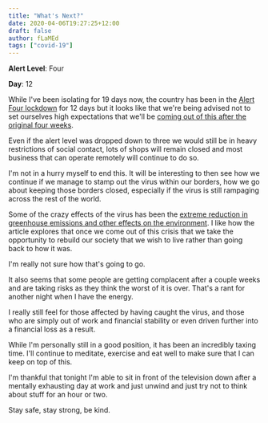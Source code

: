 ```yaml
---
title: "What's Next?"
date: 2020-04-06T19:27:25+12:00
draft: false
author: fLaMEd
tags: ["covid-19"]
---
```


**Alert Level**: Four

**Day**: 12

While I've been isolating for 19 days now, the country has been in the [Alert Four lockdown](https://covid19.govt.nz/government-actions/current-covid-19-alert-level/) for 12 days but it looks like that we're being advised not to set ourselves high expectations that we'll be [coming out of this after the original four weeks](https://www.msn.com/en-nz/news/national/scientist-advising-pm-warns-kiwis-lockdown-likely-to-last-longer-than-4-weeks/ar-BB11MwqO).

Even if the alert level was dropped down to three we would still be in heavy restrictions of social contact, lots of shops will remain closed and most business that can operate remotely will continue to do so.

I'm not in a hurry myself to end this. It will be interesting to then see how we continue if we manage to stamp out the virus within our borders, how we go about keeping those borders closed, especially if the virus is still rampaging across the rest of the world.

Some of the crazy effects of the virus has been the [extreme reduction in greenhouse emissions and other effects on the environment](https://www.newsroom.co.nz/greenroom/2020/03/26/1098460/lets-never-return-to-normal). I like how the article explores that once we come out of this crisis that we take the opportunity to rebuild our society that we wish to live rather than going back to how it was. 

I'm really not sure how that's going to go. 

It also seems that some people are getting complacent after a couple weeks and are taking risks as they think the worst of it is over. That's a rant for another night when I have the energy.

I really still feel for those affected by having caught the virus, and those who are simply out of work and financial stability or even driven further into a financial loss as a result.

While I'm personally still in a good position, it has been an incredibly taxing time. I'll continue to meditate, exercise and eat well to make sure that I can keep on top of this.

I'm thankful that tonight I'm able to sit in front of the television down after a mentally exhausting day at work and just unwind and just try not to think about stuff for an hour or two.

Stay safe, stay strong, be kind.